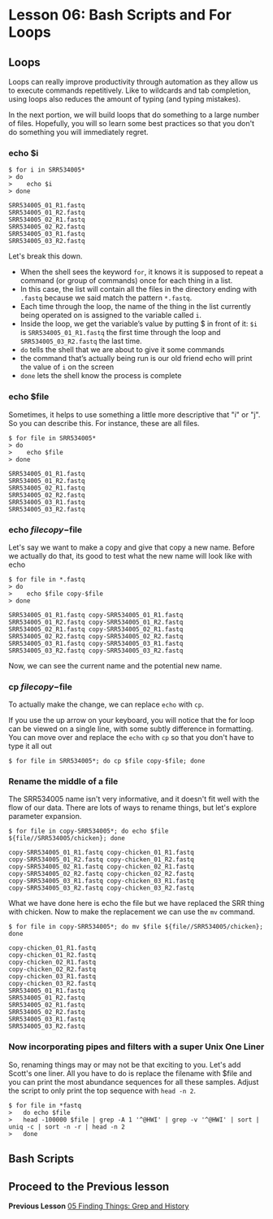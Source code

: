 # Lesson 06: Bash Scripts and For Loops

## Loops
Loops can really improve productivity through automation as they allow us to execute commands repetitively. Like to wildcards and tab completion, using loops also reduces the amount of typing (and typing mistakes). 

In the next portion, we will build loops that do something to a large number of files. Hopefully, you will so learn some best practices so that you don't do something you will immediately regret. 

### echo $i

~~~ {.bash}
$ for i in SRR534005*
> do
>    echo $i
> done
~~~

~~~ {.output}
SRR534005_01_R1.fastq
SRR534005_01_R2.fastq
SRR534005_02_R1.fastq
SRR534005_02_R2.fastq
SRR534005_03_R1.fastq
SRR534005_03_R2.fastq
~~~

Let's break this down. 
- When the shell sees the keyword `for`, it knows it is supposed to repeat a command (or group of commands) once for each thing in a list. 
- In this case, the list will contain all the files in the directory ending with `.fastq` because we said match the pattern `*.fastq`.
- Each time through the loop, the name of the thing in the list currently being operated on is assigned to the variable called `i`. 
- Inside the loop, we get the variable’s value by putting $ in front of it: `$i` is `SRR534005_01_R1.fastq` the first time through the loop and `SRR534005_03_R2.fastq` the last time. 
- `do` tells the shell that we are about to give it some commands
- the command that’s actually being run is our old friend echo will print the value of `i` on the screen
- `done` lets the shell know the process is complete

### echo $file

Sometimes, it helps to use something a little more descriptive that "i" or "j". So you can describe this. For instance, these are all files.


~~~ {.bash}
$ for file in SRR534005*
> do
>    echo $file
> done
~~~

~~~ {.output}
SRR534005_01_R1.fastq
SRR534005_01_R2.fastq
SRR534005_02_R1.fastq
SRR534005_02_R2.fastq
SRR534005_03_R1.fastq
SRR534005_03_R2.fastq
~~~

### echo $file copy-$file

Let's say we want to make a copy and give that copy a new name. Before we actually do that, its good to test what the new name will look like with echo

~~~ {.bash}
$ for file in *.fastq
> do
>    echo $file copy-$file
> done
~~~

~~~ {.output}
SRR534005_01_R1.fastq copy-SRR534005_01_R1.fastq
SRR534005_01_R2.fastq copy-SRR534005_01_R2.fastq
SRR534005_02_R1.fastq copy-SRR534005_02_R1.fastq
SRR534005_02_R2.fastq copy-SRR534005_02_R2.fastq
SRR534005_03_R1.fastq copy-SRR534005_03_R1.fastq
SRR534005_03_R2.fastq copy-SRR534005_03_R2.fastq
~~~

Now, we can see the current name and the potential new name. 

### cp $file copy-$file

To actually make the change, we can replace `echo` with `cp`.

If you use the up arrow on your keyboard, you will notice that the for loop can be viewed on a single line, with some subtly difference in formatting. You can move over and replace the `echo` with `cp` so that you don't have to type it all out

~~~ {.bash}
$ for file in SRR534005*; do cp $file copy-$file; done
~~~

### Rename the middle of a file

The SRR534005 name isn't very informative, and it doesn't fit well with the flow of our data. There are lots of ways to rename things, but let's explore parameter expansion.

~~~ {.bash}
$ for file in copy-SRR534005*; do echo $file ${file//SRR534005/chicken}; done
~~~

~~~ {.output}
copy-SRR534005_01_R1.fastq copy-chicken_01_R1.fastq
copy-SRR534005_01_R2.fastq copy-chicken_01_R2.fastq
copy-SRR534005_02_R1.fastq copy-chicken_02_R1.fastq
copy-SRR534005_02_R2.fastq copy-chicken_02_R2.fastq
copy-SRR534005_03_R1.fastq copy-chicken_03_R1.fastq
copy-SRR534005_03_R2.fastq copy-chicken_03_R2.fastq
~~~

What we have done here is echo the file but we have replaced the SRR thing with chicken.  Now to make the replacement we can use the `mv` command.

~~~ {.bash}
$ for file in copy-SRR534005*; do mv $file ${file//SRR534005/chicken}; done
~~~

~~~ {.output}
copy-chicken_01_R1.fastq
copy-chicken_01_R2.fastq
copy-chicken_02_R1.fastq
copy-chicken_02_R2.fastq
copy-chicken_03_R1.fastq
copy-chicken_03_R2.fastq
SRR534005_01_R1.fastq
SRR534005_01_R2.fastq
SRR534005_02_R1.fastq
SRR534005_02_R2.fastq
SRR534005_03_R1.fastq
SRR534005_03_R2.fastq
~~~

### Now incorporating pipes and filters with a super Unix One Liner

So, renaming things may or may not be that exciting to you. Let's add Scott's one liner. All you have to do is replace the filename with $file and you can print the most abundance sequences for all these samples. Adjust the script to only print the top sequence with `head -n 2`. 

~~~ {.bash}
$ for file in *fastq
>	do echo $file
>	head -100000 $file | grep -A 1 '^@HWI' | grep -v '^@HWI' | sort | uniq -c | sort -n -r | head -n 2
>	done
~~~

## Bash Scripts


## Proceed to the Previous lesson
**Previous Lesson** [05 Finding Things: Grep and History](https://github.com/raynamharris/Shell_Intro_for_Transcriptomics/blob/master/05_FindingThings.md) 